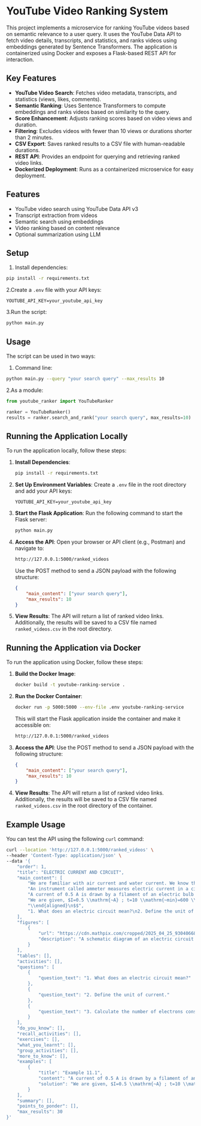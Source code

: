# YouTube Video Ranking System

This project implements a microservice for ranking YouTube videos based on semantic relevance to a user query. It uses the YouTube Data API to fetch video details, transcripts, and statistics, and ranks videos using embeddings generated by Sentence Transformers. The application is containerized using Docker and exposes a Flask-based REST API for interaction.

## Key Features

- **YouTube Video Search**: Fetches video metadata, transcripts, and statistics (views, likes, comments).
- **Semantic Ranking**: Uses Sentence Transformers to compute embeddings and ranks videos based on similarity to the query.
- **Score Enhancement**: Adjusts ranking scores based on video views and duration.
- **Filtering**: Excludes videos with fewer than 10 views or durations shorter than 2 minutes.
- **CSV Export**: Saves ranked results to a CSV file with human-readable durations.
- **REST API**: Provides an endpoint for querying and retrieving ranked video links.
- **Dockerized Deployment**: Runs as a containerized microservice for easy deployment.

## Features

- YouTube video search using YouTube Data API v3
- Transcript extraction from videos
- Semantic search using embeddings
- Video ranking based on content relevance
- Optional summarization using LLM

## Setup

1. Install dependencies:

```bash
pip install -r requirements.txt
```

2.Create a `.env` file with your API keys:

```env
YOUTUBE_API_KEY=your_youtube_api_key
```

3.Run the script:

```bash
python main.py
```

## Usage

The script can be used in two ways:

1. Command line:

```bash
python main.py --query "your search query" --max_results 10
```

2.As a module:

```python
from youtube_ranker import YouTubeRanker

ranker = YouTubeRanker()
results = ranker.search_and_rank("your search query", max_results=10)
```

## Running the Application Locally

To run the application locally, follow these steps:

1. **Install Dependencies**:

   ```bash
   pip install -r requirements.txt
   ```

2. **Set Up Environment Variables**:
   Create a `.env` file in the root directory and add your API keys:

   ```env
   YOUTUBE_API_KEY=your_youtube_api_key
   ```

3. **Start the Flask Application**:
   Run the following command to start the Flask server:

   ```bash
   python main.py
   ```

4. **Access the API**:
   Open your browser or API client (e.g., Postman) and navigate to:

   ```cmd
   http://127.0.0.1:5000/ranked_videos
   ```

   Use the POST method to send a JSON payload with the following structure:

   ```json
   {
       "main_content": ["your search query"],
       "max_results": 10
   }
   ```

5. **View Results**:
   The API will return a list of ranked video links. Additionally, the results will be saved to a CSV file named `ranked_videos.csv` in the root directory.

## Running the Application via Docker

To run the application using Docker, follow these steps:

1. **Build the Docker Image**:

   ```bash
   docker build -t youtube-ranking-service .
   ```

2. **Run the Docker Container**:

   ```bash
   docker run -p 5000:5000 --env-file .env youtube-ranking-service
   ```

   This will start the Flask application inside the container and make it accessible on:

   ```cmd
   http://127.0.0.1:5000/ranked_videos
   ```

3. **Access the API**:
   Use the POST method to send a JSON payload with the following structure:

   ```json
   {
       "main_content": ["your search query"],
       "max_results": 10
   }
   ```

4. **View Results**:
   The API will return a list of ranked video links. Additionally, the results will be saved to a CSV file named `ranked_videos.csv` in the root directory of the container.

## Example Usage

You can test the API using the following `curl` command:

```bash
curl --location 'http://127.0.0.1:5000/ranked_videos' \
--header 'Content-Type: application/json' \
--data '{
    "order": 1,
    "title": "ELECTRIC CURRENT AND CIRCUIT",
    "main_content": [
        "We are familiar with air current and water current. We know that flowing water constitute water current in rivers. Similarly, if the electric charge flows through a conductor (for example, through a metallic wire), we say that there is an electric current in the conductor. In a torch, we know that the cells (or a battery, when placed in proper order) provide flow of charges or an electric current through the torch bulb to glow. We have also seen that the torch gives light only when its switch is on. What does a switch do? A switch makes a conducting link between the cell and the bulb. A continuous and closed path of an electric current is called an electric circuit. Now, if the circuit is broken anywhere (or the switch of the torch is turned off), the current stops flowing and the bulb does not glow.\nHow do we express electric current? Electric current is expressed by the amount of charge flowing through a particular area in unit time. In other words, it is the rate of flow of electric charges. In circuits using metallic wires, electrons constitute the flow of charges. However, electrons were not known at the time when the phenomenon of electricity was first observed. So, electric current was considered to be the flow of positive charges and the direction of flow of positive charges was taken to be the direction of electric current. Conventionally, in an electric circuit the direction of electric current is taken as opposite to the direction of the flow of electrons, which are negative charges.\nIf a net charge $Q$, flows across any cross-section of a conductor in time $t$, then the current $I$, through the cross-section is\n$$\nI=\\frac{Q}{t}\n$$\nThe SI unit of electric charge is coulomb (C), which is equivalent to the charge contained in nearly $6 \\times 10^{18}$ electrons. (We know that an electron possesses a negative charge of $1.6 \\times 10^{-19} \\mathrm{C}$.) The electric current is expressed by a unit called ampere (A), named after the French scientist, Andre-Marie Ampere (1775-1836). One ampere is constituted by the flow of one coulomb of charge per second, that is, $1 \\mathrm{~A}=1 \\mathrm{C} / 1 \\mathrm{~s}$. Small quantities of current are expressed in milliampere $\\left(1 \\mathrm{~mA}=10^{-3} \\mathrm{~A}\\right)$ or in microampere ( $1 \\mu \\mathrm{~A}=10^{-6} \\mathrm{~A}$ ).",
        "An instrument called ammeter measures electric current in a circuit. It is always connected in series in a circuit through which the current is to be measured. Figure 11.1 shows the schematic diagram of a typical electric circuit comprising a cell, an electric bulb, an ammeter and a plug key. Note that the electric current flows in the circuit from the positive terminal of the cell to the negative terminal of the cell through the bulb and ammeter.",
        "A current of 0.5 A is drawn by a filament of an electric bulb for 10 minutes. Find the amount of electric charge that flows through the circuit.",
        "We are given, $I=0.5 \\mathrm{~A} ; t=10 \\mathrm{~min}=600 \\mathrm{~s}$.\nFrom Eq. (11.1), we have\n$$\n\\begin{aligned}\nQ & =I t \\\",
        "\\end{aligned}\n$$",
        "1. What does an electric circuit mean?\n2. Define the unit of current.\n3. Calculate the number of electrons constituting one coulomb of charge."
    ],
    "figures": [
        {
            "url": "https://cdn.mathpix.com/cropped/2025_04_25_93040668ad4a1a9e2597g-02.jpg?height=428&width=743&top_left_y=848&top_left_x=147",
            "description": "A schematic diagram of an electric circuit comprising - cell, electric bulb, ammeter and plug key"
        }
    ],
    "tables": [],
    "activities": [],
    "questions": [
        {
            "question_text": "1. What does an electric circuit mean?"
        },
        {
            "question_text": "2. Define the unit of current."
        },
        {
            "question_text": "3. Calculate the number of electrons constituting one coulomb of charge."
        }
    ],
    "do_you_know": [],
    "recall_activities": [],
    "exercises": [],
    "what_you_learnt": [],
    "group_activities": [],
    "more_to_know": [],
    "examples": [
        {
            "title": "Example 11.1",
            "content": "A current of 0.5 A is drawn by a filament of an electric bulb for 10 minutes. Find the amount of electric charge that flows through the circuit.",
            "solution": "We are given, $I=0.5 \\mathrm{~A} ; t=10 \\mathrm{~min}=600 \\mathrm{~s}$.\nFrom Eq. (11.1), we have\n$$\n\\begin{aligned}\nQ & =I t \\\\n& =0.5 \\mathrm{~A} \\times 600 \\mathrm{~s} \\\\n& =300 \\mathrm{C}\n\\end{aligned}\n$$"
        }
    ],
    "summary": [],
    "points_to_ponder": [],
    "max_results": 30
}'
```
